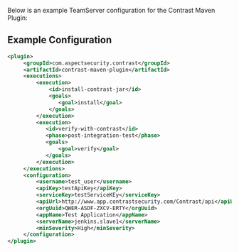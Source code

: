 <!--
title: "Example Configuration For The Contrast Maven Plugin"
description: "Example configuration the Contrast Maven Plugin"
tags: "jenkins agent maven teamserver"
-->

Below is an example TeamServer configuration for the Contrast Maven Plugin:

## Example Configuration

```xml
<plugin>
     <groupId>com.aspectsecurity.contrast</groupId>
     <artifactId>contrast-maven-plugin</artifactId>
     <executions>
         <execution>
             <id>install-contrast-jar</id>
             <goals>
                <goal>install</goal>
             </goals>
         </execution>
         <execution>
            <id>verify-with-contrast</id>
            <phase>post-integration-test</phase>
            <goals>
                <goal>verify</goal>
            </goals>
         </execution>
     </executions>
     <configuration>
         <username>test_user</username>
         <apiKey>testApiKey</apiKey>
         <serviceKey>testServiceKEy</serviceKey>
         <apiUrl>http://www.app.contrastsecurity.com/Contrast/api</apiUrl>
         <orgUuid>QWER-ASDF-ZXCV-ERTY</orgUuid>
         <appName>Test Application</appName>
         <serverName>jenkins.slave1</serverName>
         <minSeverity>High</minSeverity>
     </configuration>
</plugin>
```

